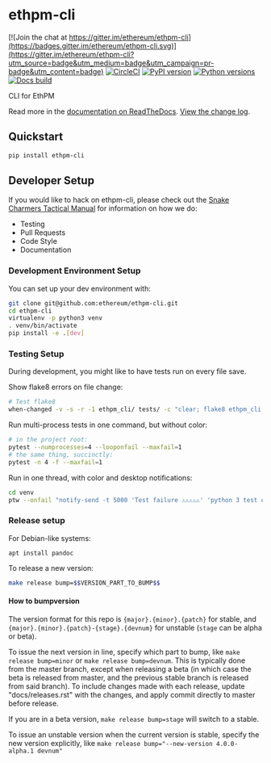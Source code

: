 # ethpm-cli

[![Join the chat at https://gitter.im/ethereum/ethpm-cli](https://badges.gitter.im/ethereum/ethpm-cli.svg)](https://gitter.im/ethereum/ethpm-cli?utm_source=badge&utm_medium=badge&utm_campaign=pr-badge&utm_content=badge)
[![CircleCI](https://circleci.com/gh/ethpm/ethpm-cli.svg?style=svg)](https://circleci.com/gh/ethpm/ethpm-cli)
[![PyPI version](https://badge.fury.io/py/ethpm-cli.svg)](https://badge.fury.io/py/ethpm-cli)
[![Python versions](https://img.shields.io/pypi/pyversions/ethpm-cli.svg)](https://pypi.python.org/pypi/ethpm-cli)
[![Docs build](https://readthedocs.org/projects/ethpm-cli/badge/?version=latest)](http://ethpm-cli.readthedocs.io/en/latest/?badge=latest)
   

CLI for EthPM

Read more in the [documentation on ReadTheDocs](https://ethpm-cli.readthedocs.io/). [View the change log](https://ethpm-cli.readthedocs.io/en/latest/releases.html).

## Quickstart

```sh
pip install ethpm-cli
```

## Developer Setup

If you would like to hack on ethpm-cli, please check out the [Snake Charmers
Tactical Manual](https://github.com/ethereum/snake-charmers-tactical-manual)
for information on how we do:

- Testing
- Pull Requests
- Code Style
- Documentation

### Development Environment Setup

You can set up your dev environment with:

```sh
git clone git@github.com:ethereum/ethpm-cli.git
cd ethpm-cli
virtualenv -p python3 venv
. venv/bin/activate
pip install -e .[dev]
```

### Testing Setup

During development, you might like to have tests run on every file save.

Show flake8 errors on file change:

```sh
# Test flake8
when-changed -v -s -r -1 ethpm_cli/ tests/ -c "clear; flake8 ethpm_cli tests && echo 'flake8 success' || echo 'error'"
```

Run multi-process tests in one command, but without color:

```sh
# in the project root:
pytest --numprocesses=4 --looponfail --maxfail=1
# the same thing, succinctly:
pytest -n 4 -f --maxfail=1
```

Run in one thread, with color and desktop notifications:

```sh
cd venv
ptw --onfail "notify-send -t 5000 'Test failure ⚠⚠⚠⚠⚠' 'python 3 test on ethpm-cli failed'" ../tests ../ethpm_cli
```

### Release setup

For Debian-like systems:
```
apt install pandoc
```

To release a new version:

```sh
make release bump=$$VERSION_PART_TO_BUMP$$
```

#### How to bumpversion

The version format for this repo is `{major}.{minor}.{patch}` for stable, and
`{major}.{minor}.{patch}-{stage}.{devnum}` for unstable (`stage` can be alpha or beta).

To issue the next version in line, specify which part to bump,
like `make release bump=minor` or `make release bump=devnum`. This is typically done from the
master branch, except when releasing a beta (in which case the beta is released from master,
and the previous stable branch is released from said branch). To include changes made with each
release, update "docs/releases.rst" with the changes, and apply commit directly to master 
before release.

If you are in a beta version, `make release bump=stage` will switch to a stable.

To issue an unstable version when the current version is stable, specify the
new version explicitly, like `make release bump="--new-version 4.0.0-alpha.1 devnum"`
